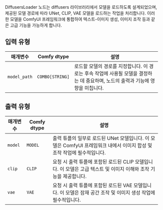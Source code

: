 DiffusersLoader 노드는 diffusers 라이브러리에서 모델을 로드하도록 설계되었으며, 제공된 모델 경로에 따라 UNet, CLIP, VAE 모델을 로드하는 작업을 처리합니다. 이러한 모델을 ComfyUI 프레임워크에 통합하여 텍스트-이미지 생성, 이미지 조작 등과 같은 고급 기능을 가능하게 합니다.

## 입력 유형

| 매개변수    | Comfy dtype  | 설명 |
|--------------|--------------|-------------|
| `model_path` | `COMBO[STRING]` | 로드할 모델의 경로를 지정합니다. 이 경로는 후속 작업에 사용될 모델을 결정하는 데 중요하며, 노드의 출력과 기능에 영향을 미칩니다. |

## 출력 유형

| 매개변수 | Comfy dtype | 설명 |
|-----------|-------------|-------------|
| `model`   | `MODEL`     | 출력 튜플의 일부로 로드된 UNet 모델입니다. 이 모델은 ComfyUI 프레임워크 내에서 이미지 합성 및 조작 작업에 필수적입니다. |
| `clip`    | `CLIP`      | 요청 시 출력 튜플에 포함된 로드된 CLIP 모델입니다. 이 모델은 고급 텍스트 및 이미지 이해와 조작 기능을 제공합니다. |
| `vae`     | `VAE`       | 요청 시 출력 튜플에 포함된 로드된 VAE 모델입니다. 이 모델은 잠재 공간 조작 및 이미지 생성 작업에 필수적입니다. |